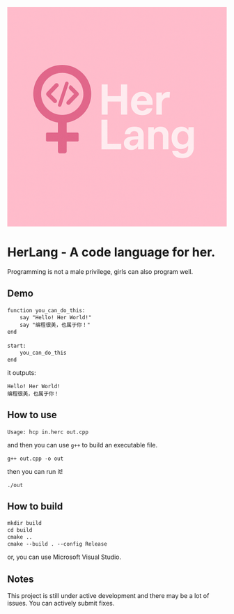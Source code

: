 ![HerLang](/assets/logo.png)
# HerLang - A code language for her.

Programming is not a male privilege, girls can also program well.

## Demo

```herlang
function you_can_do_this:
    say "Hello! Her World!"
    say "编程很美，也属于你！"
end

start:
    you_can_do_this
end
```

it outputs:

```
Hello! Her World!
编程很美，也属于你！
```

## How to use

```
Usage: hcp in.herc out.cpp
```

and then you can use `g++` to build an executable file.

```shell
g++ out.cpp -o out
```

then you can run it!

```shell
./out
```

## How to build

```shell
mkdir build
cd build
cmake ..
cmake --build . --config Release
```

or, you can use Microsoft Visual Studio.

## Notes

This project is still under active development and there may be a lot of issues. You can actively submit fixes.
